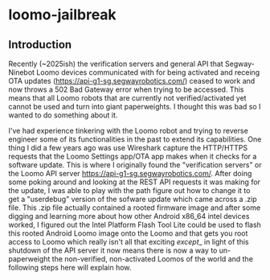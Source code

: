 # loomo-jailbreak

## Introduction
Recently (~2025ish) the verification servers and general API that Segway-Ninebot Loomo devices communicated with for being activated and receing OTA updates (https://api-g1-sg.segwayrobotics.com/) ceased to work and now throws a 502 Bad Gateway error when trying to be accessed. This means that all Loomo robots that are currently not verified/activated yet cannot be used and turn into giant paperweights. I thought this was bad so I wanted to do something about it.

I've had experience tinkering with the Loomo robot and trying to reverse engineer some of its functionalities in the past to extend its capabilities. One thing I did a few years ago was use Wireshark capture the HTTP/HTTPS requests that the Loomo Settings app/OTA app makes when it checks for a software update. This is where I originally found the "verification servers" or the Loomo API server https://api-g1-sg.segwayrobotics.com/. After doing some poking around and looking at the REST API requests it was making for the update, I was able to play with the path figure out how to change it to get a "userdebug" version of the sofware update which came across a .zip file. This .zip file actually contained a rooted firmware image and after some digging and learning more about how other Android x86_64 intel devices worked, I figured out the Intel Platform Flash Tool Lite could be used to flash this rooted Android Loomo image onto the Loomo and that gets you root access to Loomo which really isn't all that exciting _except__ in light of this shutdown of the API server it now means there is now a way to un-paperweight the non-verified, non-activated Loomos of the world and the following steps here will explain how.

